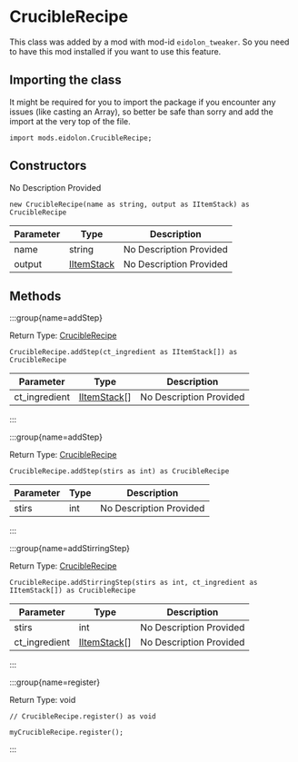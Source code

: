 # CrucibleRecipe

This class was added by a mod with mod-id `eidolon_tweaker`. So you need to have this mod installed if you want to use this feature.

## Importing the class

It might be required for you to import the package if you encounter any issues (like casting an Array), so better be safe than sorry and add the import at the very top of the file.
```zenscript
import mods.eidolon.CrucibleRecipe;
```


## Constructors

No Description Provided
```zenscript
new CrucibleRecipe(name as string, output as IItemStack) as CrucibleRecipe
```
| Parameter | Type | Description |
|-----------|------|-------------|
| name | string | No Description Provided |
| output | [IItemStack](/vanilla/api/items/IItemStack) | No Description Provided |



## Methods

:::group{name=addStep}

Return Type: [CrucibleRecipe](/Mods/Eidolon/CrucibleRecipe)

```zenscript
CrucibleRecipe.addStep(ct_ingredient as IItemStack[]) as CrucibleRecipe
```

| Parameter | Type | Description |
|-----------|------|-------------|
| ct_ingredient | [IItemStack](/vanilla/api/items/IItemStack)[] | No Description Provided |


:::

:::group{name=addStep}

Return Type: [CrucibleRecipe](/Mods/Eidolon/CrucibleRecipe)

```zenscript
CrucibleRecipe.addStep(stirs as int) as CrucibleRecipe
```

| Parameter | Type | Description |
|-----------|------|-------------|
| stirs | int | No Description Provided |


:::

:::group{name=addStirringStep}

Return Type: [CrucibleRecipe](/Mods/Eidolon/CrucibleRecipe)

```zenscript
CrucibleRecipe.addStirringStep(stirs as int, ct_ingredient as IItemStack[]) as CrucibleRecipe
```

| Parameter | Type | Description |
|-----------|------|-------------|
| stirs | int | No Description Provided |
| ct_ingredient | [IItemStack](/vanilla/api/items/IItemStack)[] | No Description Provided |


:::

:::group{name=register}

Return Type: void

```zenscript
// CrucibleRecipe.register() as void

myCrucibleRecipe.register();
```

:::



